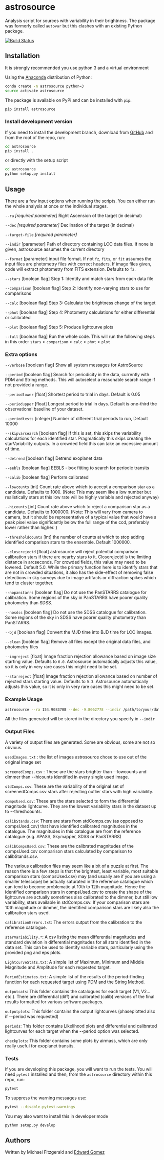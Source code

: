 # astrosource
Analysis script for sources with variability in their brightness. The package was formerly called `autovar` but this clashes with an existing Python package.

[![Build Status](https://travis-ci.org/zemogle/astrosource.svg?branch=master)](https://travis-ci.org/zemogle/astrosource)

## Installation

It is strongly recommended you use python 3 and a virtual environment

Using the [Anaconda](https://www.anaconda.com/download/) distribution of Python:

```bash
conda create -n astrosource python=3
source activate astrosource
```

The package is available on PyPi and can be installed with `pip`.

```bash
pip install astrosource
```

### Install development version

If you need to install the development branch, download from [GitHub](https://github.com/zemogle/astrosource) and from the root of the repo, run:

```bash
cd astrosource
pip install .
```

or directly with the setup script

```bash
cd astrosource
python setup.py install
```

## Usage

There are a few input options when running the scripts. You can either run the whole analysis at once or the individual stages.

`--ra` *[required parameter]* Right Ascension of the target (in decimal)

`--dec` *[required parameter]* Declination of the target (in decimal)

`--target-file` *[required parameter]*

`--indir` [parameter] Path of directory containing LCO data files. If none is given, astrosource assumes the current directory

`--format` [parameter] input file format. If not `fz`, `fits`, or `fit` assumes the input files are photometry files with correct headers. If image files given, code will extract photometry from FITS extension. Defaults to `fz`.

`--stars` [boolean flag] Step 1: Identify and match stars from each data file

`--comparison` [boolean flag] Step 2: Identify non-varying stars to use for comparisons

`--calc` [boolean flag] Step 3: Calculate the brightness change of the target

`--phot` [boolean flag] Step 4: Photometry calculations for either differential or calibrated

`--plot` [boolean flag] Step 5: Produce lightcurve plots

`--full` [boolean flag] Run the whole code. This will run the following steps in this order `stars` > `comparison` > `calc` > `phot` > `plot`



### Extra options
`--verbose` [boolean flag] Show all system messages for AstroSource

`--period` [boolean flag] Search for periodicity in the data, currently with PDM and String methods. This will autoselect a reasonable search range if not provided a range.

`--periodlower` [float] Shortest period to trial in days. Default is 0.05

`--periodupper` [float] Longest period to trial in days. Default is one-third the observational baseline of your dataset.

`--periodtests` [integer] Number of different trial periods to run, Default 10000

`--skipvarsearch` [boolean flag] If this is set, this skips the variability calculations for each identified star. Pragmatically this skips creating the starVariability outputs. In a crowded field this can take an excessive amount of time.

`--detrend` [boolean flag] Detrend exoplanet data

`--eebls` [boolean flag] EEBLS - box fitting to search for periodic transits

`--calib` [boolean flag] Perform calibrated

`--lowcounts` [int] Count rate above which to accept a comparison star as a candidate. Defaults to 1000. (Note: This may seem like a low number but realistically stars at this low rate will be highly variable and rejected anyway)

`--hicounts` [int] Count rate above which to reject a comparison star as a candidate. Defaults to 1000000. (Note: This will vary from camera to camera, but it should be representative of a typical value that would have a peak pixel value significantly below the full range of the ccd, preferably lower rather than higher. )

`--thresholdcounts` [int] the number of counts at which to stop adding identified comparison stars to the ensemble. Default 1000000.

`--closerejectd` [float] astrosource will reject potential comparison calibration stars if there are nearby stars to it. Closerejectd is the limiting distance in arcseconds. For crowded fields, this value may need to be lowered. Default 5.0. While the primary function here is to identify stars that are not in crowded situations, it also has the side-effect of removing false detections in sky surveys due to image artifacts or diffraction spikes which tend to cluster together.

`--nopanstarrs` [boolean flag] Do not use the PanSTARRS catalogue for calibration. Some regions of the sky in PanSTARRS have poorer quality photometry than SDSS.

`--nosdss` [boolean flag] Do not use the SDSS catalogue for calibration. Some regions of the sky in SDSS have poorer quality photometry than PanSTARRS.

`--bjd` [boolean flag] Convert the MJD time into BJD time for LCO images.

`--clean` [boolean flag] Remove all files except the original data files, and photometry files

`--imgreject` [float] Image fraction rejection allowance based on image size starting value. Defaults to `0.0`. Astrosource automatically adjusts this value, so it is only in very rare cases this might need to be set.

`--starreject` [float] Image fraction rejection allowance based on number of rejected stars starting value. Defaults to `0.3`. Astrosource automatically adjusts this value, so it is only in very rare cases this might need to be set.


### Example Usage

```bash
astrosource --ra 154.9083708 --dec -9.8062778 --indir /path/to/your/data --full
```

All the files generated will be stored in the directory you specify in `--indir`

### Output Files

A variety of output files are generated. Some are obvious, some are not so obvious.

`usedImages.txt` : the list of images astrosource chose to use out of the original image set

`screenedComps.csv` : These are the stars brighter than --lowcounts and dimmer than --hicounts identified in every single used image.

`stdComps.csv`: These are the variability of the original set of screenedComps.csv stars after rejecting outlier stars with high variability.

`compsUsed.csv`: These are the stars selected to form the differential magnitude lightcurve. They are the lowest variability stars in the dataset up to --threshcounts.

`calibStands.csv`: There are stars from stdComps.csv (as opposed to compsUsed.csv) that have identified calibrated magnitudes in the catalogue. The magnitudes in this catalogue are from the reference catalogue (e.g. APASS, Skymapper, SDSS or PanSTARRS)

`calibCompsUsed.csv`: These are the calibrated magnitudes of the compsUsed.csv comparison stars calculated by comparison to calibStands.csv.

The various calibration files may seem like a bit of a puzzle at first. The reason there is a few steps is that the brightest, least variable, most suitable comparison stars (compsUsed.csv) may (and usually are if you are using a smaller telescope) be actually saturated in the reference catalogue which can tend to become problematic at 10th to 12th magnitude. Hence the identified comparison stars in compsUsed.csv to create the shape of the lightcurve are actually sometimes also calibrated to the dimmer, but still low variability, stars available in stdComps.csv. If your comparison stars are 10th magnitude or dimmer, the identified comparison stars are likely also the calibration stars used.

`calibrationErrors.txt`: The errors output from the calibration to the reference catalogue.

`starVariability.*`: A csv listing the mean differential magnitudes and standard deviation in differential magnitudes for all stars identified in the data set. This can be used to identify variable stars, particularly using the provided png and eps plots.

`LightcurveStats.txt`: A simple list of Maximum, Minimum and Middle Magnitude and Amplitude for each requested target.

`PeriodEstimates.txt`: A simple list of the results of the period-finding function for each requested target using PDM and the String Method.

`outputcats`: This folder contains the catalogues for each target (V1, V2… etc.). There are differential (diff) and calibrated (calib) versions of the final results formatted for various software packages.

`outputplots`: This folder contains the output lightcurves (phaseplotted also if --period was requested)

`periods`: This folder contains Likelihood plots and differential and calibrated lightcurves for each target when the --period option was selected.

`checkplots`: This folder contains some plots by airmass, which are only really useful for exoplanet transits.


### Tests

If you are developing this package, you will want to run the tests. You will need `pytest` installed and then, from the `astrosource` directory within this repo, run:

```bash
pytest
```

To suppress the warning messages use:

```bash
pytest --disable-pytest-warnings
```

You may also want to install this in developer mode

```bash
python setup.py develop
```

## Authors
Written by Michael Fitzgerald and [Edward Gomez](@zemogle)
